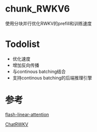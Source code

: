 # chunk_RWKV6

使用分块并行优化RWKV的prefill和训练速度

# Todolist

- 优化速度
- 增加反向传播
- 与continous batching结合
- 支持continous batching的后端推理引擎

# 参考



[flash-linear-attention](https://github.com/sustcsonglin/flash-linear-attention/tree/main)

[ChatRWKV](https://github.com/BlinkDL/ChatRWKV/tree/main)

